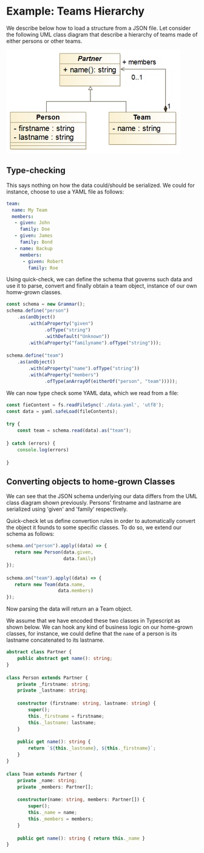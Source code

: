 # Example: Teams Hierarchy

We describe below how to load a structure from a JSON file. Let
consider the following UML class diagram that describe a hierarchy of
teams made of either persons or other teams.

![alt text](./_images/team_class_diagram.png)


## Type-checking

This says nothing on how the data could/should be serialized. We could
for instance, choose to use a YAML file as follows:

```yaml
team:
  name: My Team
  members:
   - given: John
     family: Doe
   - given: James
     family: Bond
   - name: Backup
     members:
      - given: Robert
        family: Roe
```

Using quick-check, we can define the schema that governs such data and
use it to parse, convert and finally obtain a team object, instance of
our own homw-grown classes.

```typescript
const schema = new Grammar();
schema.define("person")
    .as(anObject()
        .with(aProperty("given")
              .ofType("string")
              .withDefault("Unknown"))
        .with(aProperty("familyname").ofType("string")));

schema.define("team")
    .as(anObject()
        .with(aProperty("name").ofType("string"))
        .with(aProperty("members")
              .ofType(anArrayOf(eitherOf("person", "team")))));
```

We can now type check some YAML data, which we read from a file:

```typescript
const fieContent = fs.readFileSync('./data.yaml', 'utf8');
const data = yaml.safeLoad(fileContents);

try {
    const team = schema.read(data).as("team");

} catch (errors) {
    console.log(errors)

}
```

## Converting objects to home-grown Classes

We can see that the JSON schema underlying our data differs from the
UML class diagram shown previously. Persons' firstname and lastname
are serialized using 'given' and 'family' respectively.

Quick-check let us define convertion rules in order to automatically
convert the object it founds to some specific classes. To do so, we
extend our schema as follows:

```typescript
schema.on("person").apply((data) => {
   return new Person(data.given,
                     data.family)
});

schema.on("team").apply((data) => {
   return new Team(data.name,
                   data.members)
});
```

Now parsing the data will return an a Team object.

We assume that we have encoded these two classes in Typescript as
shown below. We can hook any kind of business logic on our home-grown
classes, for instance, we could define that the `name` of a person is
its lastname concatenated to its lastname.

```typescript
abstract class Partner {
    public abstract get name(): string;
}

class Person extends Partner {
    private _firstname: string;
    private _lastname: string;

    constructor (firstname: string, lastname: string) {
        super();
        this._firstname = firstname;
        this._lastname: lastname;
    }

    public get name(): string {
        return `${this._lastname}, ${this._firstname}`;
    }
}

class Team extends Partner {
    private _name: string;
    private _members: Partner[];

    constructor(name: string, members: Partner[]) {
        super();
        this._name = name;
        this._members = members;
    }

    public get name(): string { return this._name }
}
```
